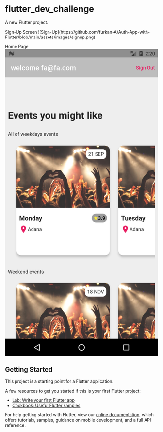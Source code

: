 # flutter_dev_challenge

A new Flutter project.
<p align="left" width= "50%">
Sign-Up Screen
![Sign-Up](https://github.com/furkan-A/Auth-App-with-Flutter/blob/main/assets/images/signup.png)

Home Page
![Home Page](https://github.com/furkan-A/Auth-App-with-Flutter/blob/main/assets/images/homepage.png)

</p>


## Getting Started

This project is a starting point for a Flutter application.

A few resources to get you started if this is your first Flutter project:

- [Lab: Write your first Flutter app](https://flutter.dev/docs/get-started/codelab)
- [Cookbook: Useful Flutter samples](https://flutter.dev/docs/cookbook)

For help getting started with Flutter, view our
[online documentation](https://flutter.dev/docs), which offers tutorials,
samples, guidance on mobile development, and a full API reference.
